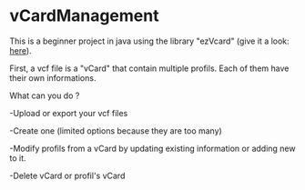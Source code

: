 # vCardManagement


This is a beginner project in java using the library "ezVcard" (give it a look: <a href="https://github.com/mangstadt/ez-vcard">here</a>). 


First, a vcf file is a "vCard" that contain multiple profils. Each of them have their own informations.

What can you do ?


-Upload or export your vcf files

-Create one (limited options because they are too many)

-Modify profils from a vCard by updating existing information or adding new to it.

-Delete vCard or profil's vCard


